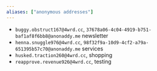 ```yaml
---
aliases: ["anonymous addresses"]
---
```

- `buggy.obstruct167@4wrd.cc`, `37678a06-4c04-4919-b751-baf1af8f6bb8@anonaddy.me` newsletter
- `henna.snuggle976@4wrd.cc`, `98f32f9a-10d9-4cf2-a79a-651395b57c70@anonaddy.me` services
- `husked.traction260@4wrd.cc`, shopping
- `reapprove.revenue926@4wrd.cc`, testing
